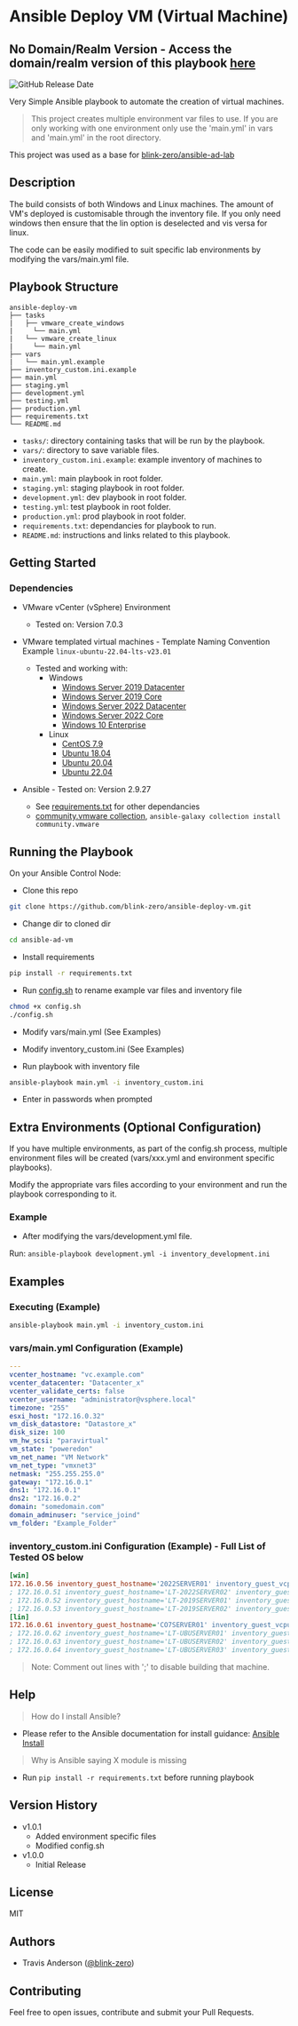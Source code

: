 # Ansible Deploy VM (Virtual Machine)
## No Domain/Realm Version - Access the domain/realm version of this playbook [here]()

<img alt="GitHub Release Date" src="https://img.shields.io/badge/Tested%20with%20Ansible%20version-2.9.27-orange?style=for-the-badge">

Very Simple Ansible playbook to automate the creation of virtual machines. 



>This project creates multiple environment var files to use. If you are only working with one environment only use the 'main.yml' in vars and 'main.yml' in the root directory.

This project was used as a base for [blink-zero/ansible-ad-lab](https://github.com/blink-zero/ansible-ad-lab)

## Description

The build consists of both Windows and Linux machines. The amount of VM's deployed is customisable through the inventory file. If you only need windows then ensure that the lin option is deselected and vis versa for linux.

The code can be easily modified to suit specific lab environments by modifying the vars/main.yml file.

## Playbook Structure

```
ansible-deploy-vm
├── tasks
|   ├── vmware_create_windows
|     └── main.yml
|   └── vmware_create_linux
|     └── main.yml
├── vars
|   └── main.yml.example
├── inventory_custom.ini.example
├── main.yml
├── staging.yml
├── development.yml
├── testing.yml
├── production.yml
├── requirements.txt
└── README.md
```
- `tasks/`: directory containing tasks that will be run by the playbook.
- `vars/`: directory to save variable files.
- `inventory_custom.ini.example`: example inventory of machines to create.
- `main.yml`: main playbook in root folder.
- `staging.yml`: staging playbook in root folder.
- `development.yml`: dev playbook in root folder.
- `testing.yml`: test playbook in root folder.
- `production.yml`: prod playbook in root folder.
- `requirements.txt`: dependancies for playbook to run.
- `README.md`: instructions and links related to this playbook.

## Getting Started

### Dependencies

* VMware vCenter (vSphere) Environment
    * Tested on: Version 7.0.3

* VMware templated virtual machines - Template Naming Convention Example `linux-ubuntu-22.04-lts-v23.01`
    * Tested and working with:
        * Windows
            * [Windows Server 2019 Datacenter](https://www.microsoft.com/en-us/evalcenter/download-windows-server-2019)
            * [Windows Server 2019 Core](https://www.microsoft.com/en-us/evalcenter/download-windows-server-2019)
            * [Windows Server 2022 Datacenter](https://www.microsoft.com/en-us/evalcenter/download-windows-server-2022)
            * [Windows Server 2022 Core](https://www.microsoft.com/en-us/evalcenter/download-windows-server-2022)
            * [Windows 10 Enterprise](https://www.microsoft.com/en-us/evalcenter/evaluate-windows-10-enterprise)
        * Linux
            * [CentOS 7.9](https://www.centos.org/download/)
            * [Ubuntu 18.04](https://releases.ubuntu.com/18.04/)
            * [Ubuntu 20.04](https://releases.ubuntu.com/20.04/)
            * [Ubuntu 22.04](https://releases.ubuntu.com/22.04/)

* Ansible - Tested on: Version 2.9.27
    * See [requirements.txt]() for other dependancies
    * [community.vmware collection](https://docs.ansible.com/ansible/latest/collections/community/vmware/index.html), `ansible-galaxy collection install community.vmware`

## Running the Playbook

On your Ansible Control Node:

* Clone this repo
```sh
git clone https://github.com/blink-zero/ansible-deploy-vm.git
```
* Change dir to cloned dir
```sh
cd ansible-ad-vm
```
* Install requirements
```sh
pip install -r requirements.txt
```
* Run [config.sh]() to rename example var files and inventory file
```sh
chmod +x config.sh
./config.sh
```
* Modify vars/main.yml (See Examples)

* Modify inventory_custom.ini (See Examples)

* Run playbook with inventory file
```sh
ansible-playbook main.yml -i inventory_custom.ini
```
* Enter in passwords when prompted

## Extra Environments (Optional Configuration)

If you have multiple environments, as part of the config.sh process, multiple environment files will be created (vars/xxx.yml and environment specific playbooks).

Modify the appropriate vars files according to your environment and run the playbook corresponding to it.

### Example

* After modifying the vars/development.yml file.

Run: `ansible-playbook development.yml -i inventory_development.ini`


## Examples

### Executing (Example)

```sh
ansible-playbook main.yml -i inventory_custom.ini
```

### vars/main.yml Configuration (Example)

```yaml
---
vcenter_hostname: "vc.example.com"
vcenter_datacenter: "Datacenter_x"
vcenter_validate_certs: false
vcenter_username: "administrator@vsphere.local"
timezone: "255"
esxi_host: "172.16.0.32"
vm_disk_datastore: "Datastore_x"
disk_size: 100
vm_hw_scsi: "paravirtual"
vm_state: "poweredon"
vm_net_name: "VM Network"
vm_net_type: "vmxnet3"
netmask: "255.255.255.0"
gateway: "172.16.0.1"
dns1: "172.16.0.1"
dns2: "172.16.0.2"
domain: "somedomain.com"
domain_adminuser: "service_joind"
vm_folder: "Example_Folder"
```
### inventory_custom.ini Configuration (Example) - Full List of Tested OS below

```ini
[win]
172.16.0.56 inventory_guest_hostname='2022SERVER01' inventory_guest_vcpu='2' inventory_guest_vram='4096' inventory_template_name='windows-server-2022-datacenter-dexp-v23.01' inventory_vm_guestid='windows9Server64Guest'
; 172.16.0.51 inventory_guest_hostname='LT-2022SERVER02' inventory_guest_vcpu='2' inventory_guest_vram='4096' inventory_template_name='windows-server-2022-datacenter-core-v23.01' inventory_vm_guestid='windows9Server64Guest'
; 172.16.0.52 inventory_guest_hostname='LT-2019SERVER01' inventory_guest_vcpu='2' inventory_guest_vram='4096' inventory_template_name='windows-server-2019-datacenter-dexp-v23.01' inventory_vm_guestid='windows9Server64Guest'
; 172.16.0.53 inventory_guest_hostname='LT-2019SERVER02' inventory_guest_vcpu='2' inventory_guest_vram='4096' inventory_template_name='windows-server-2019-datacenter-core-v23.01' inventory_vm_guestid='windows9Server64Guest'
[lin]
172.16.0.61 inventory_guest_hostname='CO7SERVER01' inventory_guest_vcpu='1' inventory_guest_vram='2048' inventory_template_name='linux-centos-7-v23.01' inventory_vm_guestid='centos64Guest'
; 172.16.0.62 inventory_guest_hostname='LT-UBUSERVER01' inventory_guest_vcpu='2' inventory_guest_vram='4096' inventory_template_name='linux-ubuntu-18.04-lts-v23.01' inventory_vm_guestid='ubuntu64Guest'
; 172.16.0.63 inventory_guest_hostname='LT-UBUSERVER02' inventory_guest_vcpu='2' inventory_guest_vram='4096' inventory_template_name='linux-ubuntu-20.04-lts-v23.01' inventory_vm_guestid='ubuntu64Guest'
; 172.16.0.64 inventory_guest_hostname='LT-UBUSERVER03' inventory_guest_vcpu='2' inventory_guest_vram='4096' inventory_template_name='linux-ubuntu-22.04-lts-v23.01' inventory_vm_guestid='ubuntu64Guest'
```
> Note:
> Comment out lines with ';' to disable building that machine.

## Help

> How do I install Ansible?
* Please refer to the Ansible documentation for install guidance: [Ansible Install](https://docs.ansible.com/ansible/latest/installation_guide/intro_installation.html)

> Why is Ansible saying X module is missing
* Run `pip install -r requirements.txt` before running playbook

## Version History
* v1.0.1
    * Added environment specific files
    * Modified config.sh
* v1.0.0
    * Initial Release

## License

MIT

## Authors

- Travis Anderson ([@blink-zero](https://github.com/blink-zero/))

## Contributing

Feel free to open issues, contribute and submit your Pull Requests.
